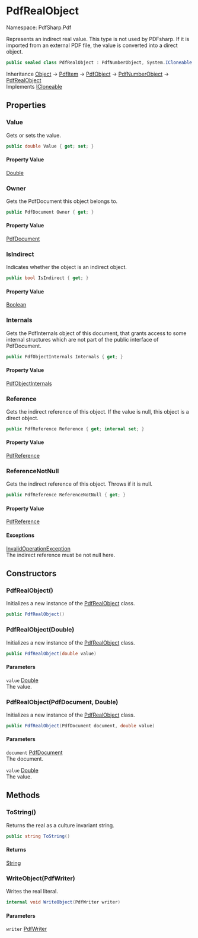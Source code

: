 # PdfRealObject

Namespace: PdfSharp.Pdf

Represents an indirect real value. This type is not used by PDFsharp. If it is imported from
 an external PDF file, the value is converted into a direct object.

```csharp
public sealed class PdfRealObject : PdfNumberObject, System.ICloneable
```

Inheritance [Object](https://docs.microsoft.com/en-us/dotnet/api/system.object) → [PdfItem](./pdfsharp.pdf.pdfitem) → [PdfObject](./pdfsharp.pdf.pdfobject) → [PdfNumberObject](./pdfsharp.pdf.pdfnumberobject) → [PdfRealObject](./pdfsharp.pdf.pdfrealobject)<br>
Implements [ICloneable](https://docs.microsoft.com/en-us/dotnet/api/system.icloneable)

## Properties

### **Value**

Gets or sets the value.

```csharp
public double Value { get; set; }
```

#### Property Value

[Double](https://docs.microsoft.com/en-us/dotnet/api/system.double)<br>

### **Owner**

Gets the PdfDocument this object belongs to.

```csharp
public PdfDocument Owner { get; }
```

#### Property Value

[PdfDocument](./pdfsharp.pdf.pdfdocument)<br>

### **IsIndirect**

Indicates whether the object is an indirect object.

```csharp
public bool IsIndirect { get; }
```

#### Property Value

[Boolean](https://docs.microsoft.com/en-us/dotnet/api/system.boolean)<br>

### **Internals**

Gets the PdfInternals object of this document, that grants access to some internal structures
 which are not part of the public interface of PdfDocument.

```csharp
public PdfObjectInternals Internals { get; }
```

#### Property Value

[PdfObjectInternals](./pdfsharp.pdf.advanced.pdfobjectinternals)<br>

### **Reference**

Gets the indirect reference of this object. If the value is null, this object is a direct object.

```csharp
public PdfReference Reference { get; internal set; }
```

#### Property Value

[PdfReference](./pdfsharp.pdf.advanced.pdfreference)<br>

### **ReferenceNotNull**

Gets the indirect reference of this object. Throws if it is null.

```csharp
public PdfReference ReferenceNotNull { get; }
```

#### Property Value

[PdfReference](./pdfsharp.pdf.advanced.pdfreference)<br>

#### Exceptions

[InvalidOperationException](https://docs.microsoft.com/en-us/dotnet/api/system.invalidoperationexception)<br>
The indirect reference must be not null here.

## Constructors

### **PdfRealObject()**

Initializes a new instance of the [PdfRealObject](./pdfsharp.pdf.pdfrealobject) class.

```csharp
public PdfRealObject()
```

### **PdfRealObject(Double)**

Initializes a new instance of the [PdfRealObject](./pdfsharp.pdf.pdfrealobject) class.

```csharp
public PdfRealObject(double value)
```

#### Parameters

`value` [Double](https://docs.microsoft.com/en-us/dotnet/api/system.double)<br>
The value.

### **PdfRealObject(PdfDocument, Double)**

Initializes a new instance of the [PdfRealObject](./pdfsharp.pdf.pdfrealobject) class.

```csharp
public PdfRealObject(PdfDocument document, double value)
```

#### Parameters

`document` [PdfDocument](./pdfsharp.pdf.pdfdocument)<br>
The document.

`value` [Double](https://docs.microsoft.com/en-us/dotnet/api/system.double)<br>
The value.

## Methods

### **ToString()**

Returns the real as a culture invariant string.

```csharp
public string ToString()
```

#### Returns

[String](https://docs.microsoft.com/en-us/dotnet/api/system.string)<br>

### **WriteObject(PdfWriter)**

Writes the real literal.

```csharp
internal void WriteObject(PdfWriter writer)
```

#### Parameters

`writer` [PdfWriter](./pdfsharp.pdf.io.pdfwriter)<br>
